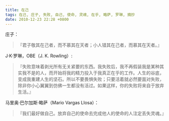 ```yaml
---
title: 在己
tags: 在己, 庄子, 失败, 自己, 使命, 灵魂, 在乎, 略萨, 罗琳, 摘抄
date: 2010-12-23 22:28 +0800
---
```



庄子：

> 『君子敬其在己者，而不慕其在天者；小人错其在己者，而慕其在天者。』

J·K·罗琳，OBE（J. K. Rowling）: 

> 『失败意味着剥光所有无关紧要的东西。我失败后，我不再假装我是某种其实我不是的人，而开始将我的精力投入于我真正在乎的工作。人生的谷底，变成我重建人生的坚石。所以不要畏惧失败；只要活着就必然要面对失败，除非你小心翼翼到仿佛一生都没有活过。如果这样，你的失败将来自于放弃生活。』

马里奥·巴尔加斯·略萨（Mario Vargas Llosa）：

> 『我们最好做自己。放弃自己的使命去完成他人的使命的人注定丢失灵魂。』

